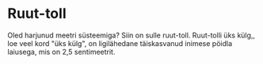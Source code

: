# Ruut-toll

Oled harjunud meetri süsteemiga? Siin on sulle ruut-toll. Ruut-tolli üks külg,,
loe veel kord "üks külg", on ligilähedane täiskasvanud inimese pöidla laiusega,
mis on 2,5 sentimeetrit.
